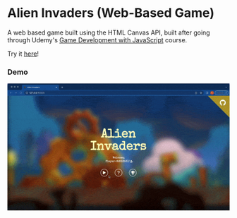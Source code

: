 # Alien Invaders (Web-Based Game)

A web based game built using the HTML Canvas API, built after going through Udemy's [Game Development with JavaScript](https://www.udemy.com/course/learn-game-development-with-javascript/) course.

Try it [here](https://alien-invaders-game.netlify.app)!

### Demo

![Demo](./assets/images/demo.gif)